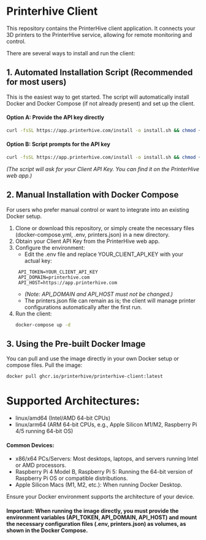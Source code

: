 # Printerhive Client
This repository contains the PrinterHive client application. It connects your 3D printers to the PrinterHive service, allowing for remote monitoring and control.

There are several ways to install and run the client:

## 1. Automated Installation Script (Recommended for most users)

This is the easiest way to get started. The script will automatically install Docker and Docker Compose (if not already present) and set up the client.

#### Option A: Provide the API key directly
```bash
curl -fsSL https://app.printerhive.com/install -o install.sh && chmod +x install.sh && ./install.sh YOUR_CLIENT_API_KEY
```
#### Option B: Script prompts for the API key
```bash
curl -fsSL https://app.printerhive.com/install -o install.sh && chmod +x install.sh && ./install.sh
```
*(The script will ask for your Client API Key. You can find it on the PrinterHive web app.)*


## 2. Manual Installation with Docker Compose

For users who prefer manual control or want to integrate into an existing Docker setup.

1. Clone or download this repository, or simply create the necessary files (docker-compose.yml, .env, printers.json) in a new directory.
2. Obtain your Client API Key from the PrinterHive web app.
3. Configure the environment:
   - Edit the .env file and replace YOUR_CLIENT_API_KEY with your actual key:
   ```dotenv
    API_TOKEN=YOUR_CLIENT_API_KEY
    API_DOMAIN=printerhive.com
    API_HOST=https://app.printerhive.com
    ```
   - *(Note: API_DOMAIN and API_HOST must not be changed.)*
   - The printers.json file can remain as is; the client will manage printer configurations automatically after the first run.
4. Run the client:
    ```bash
    docker-compose up -d
    ```
## 3. Using the Pre-built Docker Image
You can pull and use the image directly in your own Docker setup or compose files.
Pull the image:
```bash
docker pull ghcr.io/printerhive/printerhive-client:latest
```

# Supported Architectures:

- linux/amd64 (Intel/AMD 64-bit CPUs)
- linux/arm64 (ARM 64-bit CPUs, e.g., Apple Silicon M1/M2, Raspberry Pi 4/5 running 64-bit OS)
#### Common Devices:

- x86/x64 PCs/Servers: Most desktops, laptops, and servers running Intel or AMD processors.
- Raspberry Pi 4 Model B, Raspberry Pi 5: Running the 64-bit version of Raspberry Pi OS or compatible distributions.
- Apple Silicon Macs (M1, M2, etc.): When running Docker Desktop.

Ensure your Docker environment supports the architecture of your device.

#### Important: When running the image directly, you must provide the environment variables (API_TOKEN, API_DOMAIN, API_HOST) and mount the necessary configuration files (.env, printers.json) as volumes, as shown in the Docker Compose.
